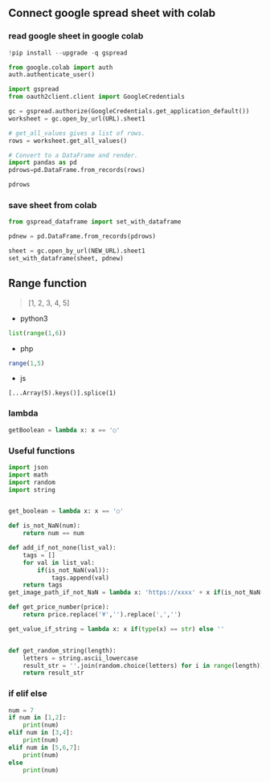 ## Connect google spread sheet with colab

### read google sheet in google colab

```python
!pip install --upgrade -q gspread

from google.colab import auth
auth.authenticate_user()

import gspread
from oauth2client.client import GoogleCredentials

gc = gspread.authorize(GoogleCredentials.get_application_default())
worksheet = gc.open_by_url(URL).sheet1

# get_all_values gives a list of rows.
rows = worksheet.get_all_values()

# Convert to a DataFrame and render.
import pandas as pd
pdrows=pd.DataFrame.from_records(rows)

pdrows
```

### save sheet from colab

```python
from gspread_dataframe import set_with_dataframe

pdnew = pd.DataFrame.from_records(pdrows)

sheet = gc.open_by_url(NEW_URL).sheet1
set_with_dataframe(sheet, pdnew)
```

## Range function

> [1, 2, 3, 4, 5]

- python3

```python
list(range(1,6))
```

- php

```php
range(1,5)
```

- js

```
[...Array(5).keys()].splice(1)
```

### lambda

```py
getBoolean = lambda x: x == '○'
```

### Useful functions

```py
import json
import math
import random
import string


get_boolean = lambda x: x == '○'

def is_not_NaN(num):
    return num == num

def add_if_not_none(list_val):
    tags = []
    for val in list_val:
        if(is_not_NaN(val)):
            tags.append(val)
    return tags
get_image_path_if_not_NaN = lambda x: 'https://xxxx' + x if(is_not_NaN(x)) else ''

def get_price_number(price):
    return price.replace('¥','').replace(',','')

get_value_if_string = lambda x: x if(type(x) == str) else ''


def get_random_string(length):
    letters = string.ascii_lowercase
    result_str = ''.join(random.choice(letters) for i in range(length))
    return result_str

```

### if elif else

```py
num = 7
if num in [1,2]:
    print(num)
elif num in [3,4]:
    print(num)
elif num in [5,6,7]:
    print(num)
else
    print(num)
```